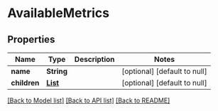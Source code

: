 # AvailableMetrics
## Properties

Name | Type | Description | Notes
------------ | ------------- | ------------- | -------------
**name** | **String** |  | [optional] [default to null]
**children** | [**List**](MetricSource.md) |  | [optional] [default to null]

[[Back to Model list]](../README.md#documentation-for-models) [[Back to API list]](../README.md#documentation-for-api-endpoints) [[Back to README]](../README.md)

